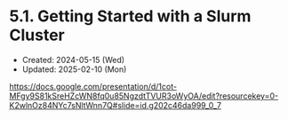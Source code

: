 # 5.1. Getting Started with a Slurm Cluster
* Created: 2024-05-15 (Wed)
* Updated: 2025-02-10 (Mon)

https://docs.google.com/presentation/d/1cot-MFgy9S81kSreHZcWN8fq0u85NgzdtTVUR3oWyOA/edit?resourcekey=0-K2wlnOz84NYc7sNltWnn7Q#slide=id.g202c46da999_0_7



